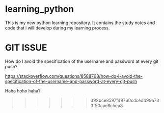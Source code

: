 # learning_python

This is my new python learning repository. It contains the study notes and code that i will develop during my learning process.

# GIT ISSUE

How do I avoid the specification of the username and password at every git push?

https://stackoverflow.com/questions/8588768/how-do-i-avoid-the-specification-of-the-username-and-password-at-every-git-push

Haha
hoho
haha1
>>>>>>> 392bce8597f49760cdced499a733f50cae8c5ea8
